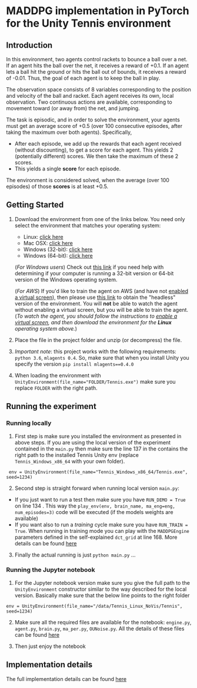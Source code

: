 #  MADDPG implementation in PyTorch for the Unity Tennis environment


##  Introduction


In this environment, two agents control rackets to bounce a ball over a net. If an agent hits the ball over the net, it receives a reward of +0.1.  If an agent lets a ball hit the ground or hits the ball out of bounds, it receives a reward of -0.01.  Thus, the goal of each agent is to keep the ball in play.

The observation space consists of 8 variables corresponding to the position and velocity of the ball and racket. Each agent receives its own, local observation.  Two continuous actions are available, corresponding to movement toward (or away from) the net, and jumping. 

The task is episodic, and in order to solve the environment, your agents must get an average score of +0.5 (over 100 consecutive episodes, after taking the maximum over both agents). Specifically,

- After each episode, we add up the rewards that each agent received (without discounting), to get a score for each agent. This yields 2 (potentially different) scores. We then take the maximum of these 2 scores.
- This yields a single **score** for each episode.

The environment is considered solved, when the average (over 100 episodes) of those **scores** is at least +0.5.

## Getting Started

1. Download the environment from one of the links below.  You need only select the environment that matches your operating system:
    - Linux: [click here](https://s3-us-west-1.amazonaws.com/udacity-drlnd/P3/Tennis/Tennis_Linux.zip)
    - Mac OSX: [click here](https://s3-us-west-1.amazonaws.com/udacity-drlnd/P3/Tennis/Tennis.app.zip)
    - Windows (32-bit): [click here](https://s3-us-west-1.amazonaws.com/udacity-drlnd/P3/Tennis/Tennis_Windows_x86.zip)
    - Windows (64-bit): [click here](https://s3-us-west-1.amazonaws.com/udacity-drlnd/P3/Tennis/Tennis_Windows_x86_64.zip)
    
    (_For Windows users_) Check out [this link](https://support.microsoft.com/en-us/help/827218/how-to-determine-whether-a-computer-is-running-a-32-bit-version-or-64) if you need help with determining if your computer is running a 32-bit version or 64-bit version of the Windows operating system.

    (_For AWS_) If you'd like to train the agent on AWS (and have not [enabled a virtual screen](https://github.com/Unity-Technologies/ml-agents/blob/master/docs/Training-on-Amazon-Web-Service.md)), then please use [this link](https://s3-us-west-1.amazonaws.com/udacity-drlnd/P3/Tennis/Tennis_Linux_NoVis.zip) to obtain the "headless" version of the environment.  You will **not** be able to watch the agent without enabling a virtual screen, but you will be able to train the agent.  (_To watch the agent, you should follow the instructions to [enable a virtual screen](https://github.com/Unity-Technologies/ml-agents/blob/master/docs/Training-on-Amazon-Web-Service.md), and then download the environment for the **Linux** operating system above._)

2. Place the file in the project folder and unzip (or decompress) the file. 

3. *Important note*: this project works with the following requirements: `python 3.6`, `mlagents 0.4`. So, make sure that when you install Unity you specify the version `pip install mlagents==0.4.0`

4. When loading the environment with `UnityEnvironment(file_name="FOLDER/Tennis.exe")` make sure you replace `FOLDER` with the right path.

## Running the experiment

### Running locally
1. First step is make sure you installed the environment as presented in above steps. If you are using the local version of the experiment contained in the `main.py` then make sure the line 137 in the contains the right path to the installed Tennis Unity env (replace `Tennis_Windows_x86_64` with your own folder).

```
 env = UnityEnvironment(file_name="Tennis_Windows_x86_64/Tennis.exe", seed=1234)
```

2. Second step is straight forward when running local version `main.py`:
- If you just want to run a test then make sure you have `RUN_DEMO = True` on line 134 . This way the `play_env(env, brain_name, ma_eng=eng, num_episodes=3)` code will be executed (if the models weights are available)
- If you want also to run a *training* cycle make sure you have `RUN_TRAIN = True`. When running in training mode you can play with the `MADDPGEngine` parameters defined in the self-explained `dct_grid` at line 168. More details can be found [here](REPORT.md)

3. Finally the actual running is just `python main.py` ...

### Running the Jupyter notebook

1. For the Jupyter notebook version make sure you give the full path to the `UnityEnvironment` constructor similar to the way described for the local version. Basically make sure that the below line points to the right folder
```
env = UnityEnvironment(file_name="/data/Tennis_Linux_NoVis/Tennis", seed=1234)
```

2. Make sure all the required files are available for the notebook: `engine.py`, `agent.py`, `brain.py`, `ma_per.py`, `OUNoise.py`. All the details of these files can be found [here](REPORT.md)

3. Then just enjoy the notebook


## Implementation details

The full implementation details can be found [here](REPORT.md)